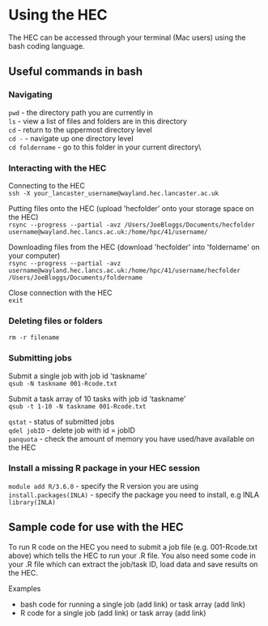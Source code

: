 # Using the HEC
The HEC can be accessed through your terminal (Mac users) using the bash coding language.

## Useful commands in bash
### Navigating
```pwd``` - the directory path you are currently in \
```ls``` - view a list of files and folders are in this directory\
```cd``` - return to the uppermost directory level\
```cd -``` - navigate up one directory level\
```cd foldername``` - go to this folder in your current directory\

### Interacting with the HEC
Connecting to the HEC\
```ssh -X your_lancaster_username@wayland.hec.lancaster.ac.uk```

Putting files onto the HEC (upload 'hecfolder' onto your storage space on the HEC)\
```rsync --progress --partial -avz /Users/JoeBloggs/Documents/hecfolder username@wayland.hec.lancs.ac.uk:/home/hpc/41/username/```

Downloading files from the HEC (download 'hecfolder' into 'foldername' on your computer)\
```rsync --progress --partial -avz username@wayland.hec.lancs.ac.uk:/home/hpc/41/username/hecfolder /Users/JoeBloggs/Documents/foldername```

Close connection with the HEC\
```exit``` 

### Deleting files or folders
```rm -r filename``` 

### Submitting jobs
Submit a single job with job id 'taskname'\
```qsub -N taskname 001-Rcode.txt```

Submit a task array of 10 tasks with job id 'taskname'\
```qsub -t 1-10 -N taskname 001-Rcode.txt```

```qstat``` - status of submitted jobs\
```qdel jobID``` - delete job with id = jobID\
```panquota``` - check the amount of memory you have used/have available on the HEC

### Install a missing R package in your HEC session
```module add R/3.6.0``` - specify the R version you are using
```install.packages(INLA)``` - specify the package you need to install, e.g INLA
```library(INLA)```

## Sample code for use with the HEC
To run R code on the HEC you need to submit a job file (e.g. 001-Rcode.txt above) which tells the HEC to run your .R file. You also need some code in your .R file which can extract the job/task ID, load data and save results on the HEC.

Examples
- bash code for running a single job (add link) or task array (add link)
- R code for a single job (add link) or task array (add link)
